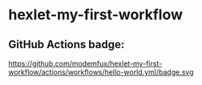# hexlet-my-first-workflow



## GitHub Actions badge:
https://github.com/modemfux/hexlet-my-first-workflow/actions/workflows/hello-world.yml/badge.svg

